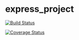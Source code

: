 # express_project

[![Build Status](https://travis-ci.com/ozzie0428/express_project.svg?branch=master)](https://travis-ci.com/ozzie0428/express_project)



[![Coverage Status](https://coveralls.io/repos/github/ozzie0428/express_project/badge.svg?branch=master)](https://coveralls.io/github/ozzie0428/express_project?branch=master)
